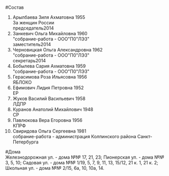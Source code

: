 #Состав  
1. Арылбаева Зиля Ахматовна 1955  
    За женщин России  
    председатель2014  
2. Занкевич Ольга Михайловна 1960  
    "собрание-работа - ООО"П0"ЛЭЗ"  
    заместитель2014  
3. Черновицкая Ольга Александровна 1962  
    "собрание-работа - ООО"П0"ЛЭЗ"  
    секретарь2014  
4. Бобылева Сария Ахматовна 1959  
    "собрание-работа - ООО"П0"ЛЭЗ"  
5. Герасимова Роза Ильясовна 1956  
    ЯБЛОКО  
6. Ефимович Лидия Петровна 1952  
    ЕР  
7. Жуков Василий Васильевич 1958  
    ЛДПР  
8. Куранов Анатолий Михайлович 1948  
    СР  
9. Павлюкова Вера Егоровна 1956  
    КПРФ  
10. Свиридова Ольга Сергеевна 1981  
    собрание-работа - администрация Колпинского района Санкт-Петербурга  
  
#Дома  
Железнодорожная ул. - дома №№ 17, 21, 23; Пионерская ул. - дома №№ 3, 5, 10; Садовая ул. - дома №№ 1/19, 5, 7, 9, 11, 13, 15/12, 21 к. 1, 21 к. 2; Школьная ул. - дома №№ 2/15, 6а, 10, 10а, 14.  
  
